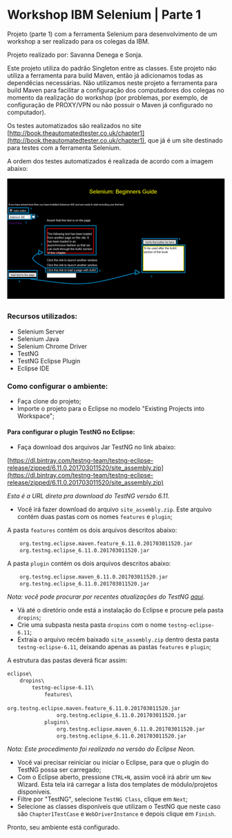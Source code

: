# Workshop IBM Selenium | Parte 1

Projeto (parte 1) com a ferramenta Selenium para desenvolvimento de um workshop a ser realizado para os colegas da IBM.

Projeto realizado por: Savanna Denega e Sonja.

Este projeto utiliza do padrão Singleton entre as classes.
Este projeto não utiliza a ferramenta para build Maven, então já adicionamos todas as dependêcias necessárias. Não utilizamos neste projeto a ferramenta para build Maven para facilitar a configuração dos computadores dos colegas no momento da realização do workshop (por problemas, por exemplo, de configuração de PROXY/VPN ou não possuir o Maven já configurado no computador).

Os testes automatizados são realizados no site [http://book.theautomatedtester.co.uk/chapter1](http://book.theautomatedtester.co.uk/chapter1), que já é um site destinado para testes com a ferramenta Selenium.

A ordem dos testes automatizados é realizada de acordo com a imagem abaixo:

![order-testes](readme-images/order-tests-project1.png)


### Recursos utilizados:

- Selenium Server
- Selenium Java
- Selenium Chrome Driver
- TestNG
- TestNG Eclipse Plugin
- Eclipse IDE

### Como configurar o ambiente:

- Faça clone do projeto;
- Importe o projeto para o Eclipse no modelo "Existing Projects into Workspace";

#### Para configurar o plugin TestNG no Eclipse:

- Faça download dos arquivos Jar TestNG no link abaixo:

[https://dl.bintray.com/testng-team/testng-eclipse-release/zipped/6.11.0.201703011520/site_assembly.zip](https://dl.bintray.com/testng-team/testng-eclipse-release/zipped/6.11.0.201703011520/site_assembly.zip)

_Esta é a URL direta pra download do TestNG versão 6.11._

- Você irá fazer download do arquivo `site_assembly.zip`. Este arquivo contém duas pastas com os nomes `features` e `plugin`;

A pasta `features` contém os dois arquivos descritos abaixo:

```
    org.testng.eclipse.maven.feature_6.11.0.201703011520.jar
    org.testng.eclipse_6.11.0.201703011520.jar
```
	
A pasta `plugin` contém os dois arquivos descritos abaixo:

```
	org.testng.eclipse.maven_6.11.0.201703011520.jar
    org.testng.eclipse_6.11.0.201703011520.jar
```
_Nota: você pode procurar por recentes atualizações do TestNG [aqui](https://github.com/cbeust/testng-eclipse)._

- Vá até o diretório onde está a instalação do Eclipse e procure pela pasta `dropins`;
- Crie uma subpasta nesta pasta `dropins` com o nome `testng-eclipse-6.11`;
- Extraia o arquivo recém baixado `site_assembly.zip` dentro desta pasta `testng-eclipse-6.11`, deixando apenas as pastas `features` e `plugin`;

A estrutura das pastas deverá ficar assim:
```
eclipse\
	dropins\
		testng-eclipse-6.11\
			features\
				org.testng.eclipse.maven.feature_6.11.0.201703011520.jar
				org.testng.eclipse_6.11.0.201703011520.jar 
			plugins\
				org.testng.eclipse.maven_6.11.0.201703011520.jar
				org.testng.eclipse_6.11.0.201703011520.jar 
```
_Nota: Este procedimento foi realizado na versão do Eclipse Neon._

- Você vai precisar reiniciar ou iniciar o Eclipse, para que o plugin do TestNG possa ser carregado;
- Com o Eclipse aberto, pressione `CTRL+N`, assim você irá abrir um `New` Wizard. Esta tela irá carregar a lista dos templates de módulo/projetos disponíveis. 
- Filtre por "TestNG", selecione `TestNG Class`, clique em `Next`;
- Selecione as classes disponíveis que utilizam o TestNG que neste caso são `Chapter1TestCase` e `WebDriverInstance` e depois clique em `Finish`.

Pronto, seu ambiente está configurado.


	
